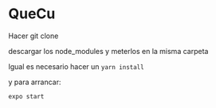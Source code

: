 # QueCu

Hacer git clone

descargar los node_modules y meterlos en la misma carpeta

Igual es necesario hacer un `yarn install`

y para arrancar: 


`expo start`
